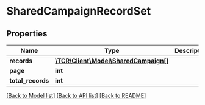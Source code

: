 # SharedCampaignRecordSet

## Properties
Name | Type | Description | Notes
------------ | ------------- | ------------- | -------------
**records** | [**\TCR\Client\Model\SharedCampaign[]**](SharedCampaign.md) |  | [optional] 
**page** | **int** |  | [optional] 
**total_records** | **int** |  | [optional] 

[[Back to Model list]](../../README.md#documentation-for-models) [[Back to API list]](../../README.md#documentation-for-api-endpoints) [[Back to README]](../../README.md)

